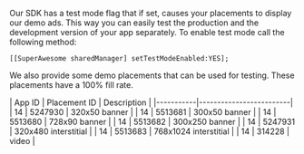 Our SDK has a test mode flag that if set, causes your placements to display our demo ads. This way you can easily test the production and the development version of your app separately. To enable test mode call the following method:

```
[[SuperAwesome sharedManager] setTestModeEnabled:YES];
```

We also provide some demo placements that can be used for testing. These placements have a 100% fill rate.

| App ID | Placement ID | Description |
|-----------|-------------------------|
| 14 | 5247930 | 320x50 banner |
| 14 | 5513681 | 300x50 banner |
| 14 | 5513680 | 728x90 banner |
| 14 | 5513682 | 300x250 banner |
| 14 | 5247931 | 320x480 interstitial |
| 14 | 5513683 | 768x1024 interstitial |
| 14 | 314228 | video |

